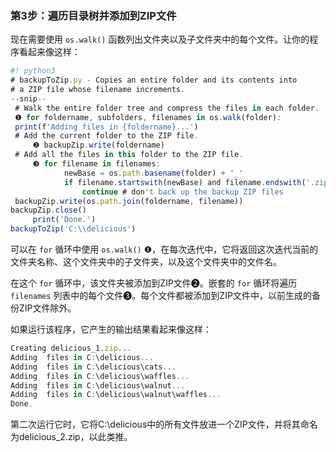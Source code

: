 ### 第3步：遍历目录树并添加到ZIP文件

现在需要使用 `os.walk()` 函数列出文件夹以及子文件夹中的每个文件。让你的程序看起来像这样：

```javascript
#! python3
# backupToZip.py - Copies an entire folder and its contents into
# a ZIP file whose filename increments.
--snip--
 # Walk the entire folder tree and compress the files in each folder.
 ❶ for foldername, subfolders, filenames in os.walk(folder): 
 print(f'Adding files in {foldername}...')
 # Add the current folder to the ZIP file.
     ❷ backupZip.write(foldername)
 # Add all the files in this folder to the ZIP file.
     ❸ for filename in filenames:
            newBase = os.path.basename(folder) + '_'
            if filename.startswith(newBase) and filename.endswith('.zip'): 
                continue # don't back up the backup ZIP files
 backupZip.write(os.path.join(foldername, filename)) 
backupZip.close()
     print('Done.')
backupToZip('C:\\delicious')
```

可以在 `for` 循环中使用 `os.walk()` ❶，在每次迭代中，它将返回这次迭代当前的文件夹名称、这个文件夹中的子文件夹，以及这个文件夹中的文件名。

在这个 `for` 循环中，该文件夹被添加到ZIP文件❷。嵌套的 `for` 循环将遍历 `filenames` 列表中的每个文件❸。每个文件都被添加到ZIP文件中，以前生成的备份ZIP文件除外。

如果运行该程序，它产生的输出结果看起来像这样：

```javascript
Creating delicious_1.zip...
Adding  files in C:\delicious...
Adding  files in C:\delicious\cats...
Adding  files in C:\delicious\waffles...
Adding  files in C:\delicious\walnut...
Adding  files in C:\delicious\walnut\waffles...
Done.
```

第二次运行它时，它将C:\delicious中的所有文件放进一个ZIP文件，并将其命名为delicious_2.zip，以此类推。

